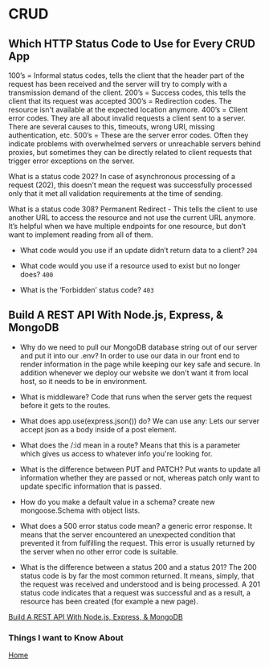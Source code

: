 # CRUD

## Which HTTP Status Code to Use for Every CRUD App

100’s = Informal status codes, tells the client that the header part of the request has been received and the server will try to comply with a transmission demand of the client.
200’s = Success codes, this tells the client that its request was accepted
300’s = Redirection codes. The resource isn't available at the expected location anymore.
400’s = Client error codes. They are all about invalid requests a client sent to a server. There are several causes to this, timeouts, wrong URI, missing authentication, etc.
500’s = These are the server error codes. Often they indicate problems with overwhelmed servers or unreachable servers behind proxies, but sometimes they can be directly related to client requests that trigger error exceptions on the server.

What is a status code 202?
In case of asynchronous processing of a request (202), this doesn’t mean the request was successfully processed only that it met all validation requirements at the time of sending.

What is a status code 308?
Permanent Redirect - This tells the client to use another URL to access the resource and not use the current URL anymore. It’s helpful when we have multiple endpoints for one resource, but don’t want to implement reading from all of them.

- What code would you use if an update didn’t return data to a client?
`204`

- What code would you use if a resource used to exist but no longer does?
`400`

- What is the ‘Forbidden’ status code?
`403`

## Build A REST API With Node.js, Express, & MongoDB

- Why do we need to pull our MongoDB database string out of our server and put it into our .env?
In order to use our data in our front end to render information in the page while keeping our key safe and secure. In addition whenever we deploy our website we don't want it from local host, so it needs to be in environment.

- What is middleware?
Code that runs when the server gets the request before it gets to the routes.

- What does app.use(express.json()) do?
We can use any: Lets our server accept json as a body inside of a post element.

- What does the /:id mean in a route?
Means that this is a parameter which gives us access to whatever info you're looking for.

- What is the difference between PUT and PATCH?
Put wants to update all information whether they are passed or not, whereas patch only want to update specific information that is passed.

- How do you make a default value in a schema?
create new mongoose.Schema with object lists.

- What does a 500 error status code mean?
a generic error response. It means that the server encountered an unexpected condition that prevented it from fulfilling the request. This error is usually returned by the server when no other error code is suitable.

- What is the difference between a status 200 and a status 201?
The 200 status code is by far the most common returned. It means, simply, that the request was received and understood and is being processed. A 201 status code indicates that a request was successful and as a result, a resource has been created (for example a new page).

[Build A REST API With Node.js, Express, & MongoDB](https://www.youtube.com/watch?v=fgTGADljAeg)

### Things I want to Know About

[Home](https://keelen-fisher.github.io/new-repository/)
